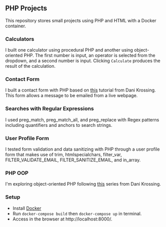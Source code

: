 ## PHP Projects
This repository stores small projects using PHP and HTML with a Docker container. 

### Calculators
I built one calculator using procedural PHP and another using object-oriented PHP. The first number is input, an operator is selected from the dropdown, and a second number is input. Clicking `Calculate` produces the result of the calculation.

### Contact Form
I built a contact form with PHP based on [this](https://www.youtube.com/watch?v=4q0gYjAVonI&t=14s) tutorial from Dani Krossing. This form allows a message to be emailed from a live webpage. 

### Searches with Regular Expressions
I used preg_match, preg_match_all, and preg_replace with Regex patterns including quantifiers and anchors to search strings. 

### User Profile Form
I tested form validation and data sanitizing with PHP through a user profile form that makes use of trim, htmlspecialchars, filter_var, FILTER_VALIDATE_EMAIL, FILTER_SANITIZE_EMAIL, and in_array.


### PHP OOP 
I'm exploring object-oriented PHP following [this](https://www.youtube.com/playlist?list=PL0eyrZgxdwhypQiZnYXM7z7-OTkcMgGPh) series from Dani Krossing. 

### Setup

- Install [Docker](https://docs.docker.com/desktop/install/mac-install/) 
- Run `docker-compose build` then `docker-compose up` in terminal. 
- Access in the browser at http://localhost:8000/.



